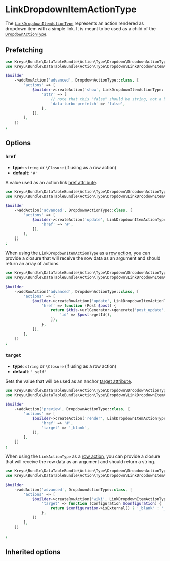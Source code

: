 <script setup>
    import ActionTypeOptions from "./options/action.md";
    import TurboPrefetchingSection from "./../../../shared/turbo-prefetching.md";
</script>

# LinkDropdownItemActionType

The [`LinkDropdownItemActionType`](https://github.com/Kreyu/data-table-bundle/blob/main/src/Action/Type/Dropdown/LinkDropdownItemActionType.php)
represents an action rendered as dropdown item with a simple link.  It is meant to be used as a child of the [`DropdownActionType`](dropdown.md).

## Prefetching

<TurboPrefetchingSection>

```php
use Kreyu\Bundle\DataTableBundle\Action\Type\Dropdown\DropdownActionType;
use Kreyu\Bundle\DataTableBundle\Action\Type\Dropdown\LinkDropdownItemActionType;

$builder
    ->addRowAction('advanced', DropdownActionType::class, [
        'actions' => [
            $builder->createAction('show', LinkDropdownItemActionType::class, [
                'attr' => [
                    // note that this "false" should be string, not a boolean
                    'data-turbo-prefetch' => 'false',
                ],
            ]),
        ],
    ])
;
```

</TurboPrefetchingSection>

## Options

### `href`

- **type**: `string` or `\Closure` (if using as a row action)
- **default**: `'#'`

A value used as an action link [href attribute](https://developer.mozilla.org/en-US/docs/Web/HTML/Element/a#attr-href).

```php
use Kreyu\Bundle\DataTableBundle\Action\Type\Dropdown\DropdownActionType;
use Kreyu\Bundle\DataTableBundle\Action\Type\Dropdown\LinkDropdownItemActionType;

$builder
    ->addAction('advanced', DropdownActionType::class, [
        'actions' => [
            $builder->createAction('update', LinkDropdownItemActionType::class, [
                'href' => '#',
            ]),
        ],
    ])
;
```

When using the `LinkDropdownItemActionType` as a [row action](../../../docs/components/actions.md), you can provide a closure
that will receive the row data as an argument and should return an array of actions.

```php
use Kreyu\Bundle\DataTableBundle\Action\Type\Dropdown\DropdownActionType;
use Kreyu\Bundle\DataTableBundle\Action\Type\Dropdown\LinkDropdownItemActionType;

$builder
    ->addRowAction('advanced', DropdownActionType::class, [
        'actions' => [
            $builder->createRowAction('update', LinkDropdownItemActionType::class, [
                'href' => function (Post $post) {
                    return $this->urlGenerator->generate('post_update', [
                        'id' => $post->getId(),
                    ]);
                },
            ]),
        ],
    ])
;
```

### `target`

- **type**: `string` or `\Closure` (if using as a row action)
- **default**: `'_self'`

Sets the value that will be used as an anchor [target attribute](https://developer.mozilla.org/en-US/docs/Web/HTML/Element/a#attr-target).

```php
use Kreyu\Bundle\DataTableBundle\Action\Type\Dropdown\DropdownActionType;
use Kreyu\Bundle\DataTableBundle\Action\Type\Dropdown\LinkDropdownItemActionType;

$builder
    ->addAction('preview', DropdownActionType::class, [
        'actions' => [
            $builder->createAction('render', LinkDropdownItemActionType::class, [
                'href' => '#',
                'target' => '_blank',
            ]),
        ],
    ])
;
```

When using the `LinkActionType` as a [row action](../../../docs/components/actions.md), you can provide a closure
that will receive the row data as an argument and should return a string.

```php
use Kreyu\Bundle\DataTableBundle\Action\Type\Dropdown\DropdownActionType;
use Kreyu\Bundle\DataTableBundle\Action\Type\Dropdown\LinkDropdownItemActionType;

$builder
    ->addAction('advanced', DropdownActionType::class, [
        'actions' => [
            $builder->createRowAction('wiki', LinkDropdownItemActionType::class, [
                'target' => function (Configuration $configuration) {
                    return $configuration->isExternal() ? '_blank' : '_self';
                },
            ])
        ],
    ])

;
```

## Inherited options

<ActionTypeOptions/>
